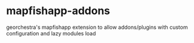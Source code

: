 mapfishapp-addons
=================

georchestra's mapfishapp extension to allow addons/plugins with custom configuration and lazy modules load